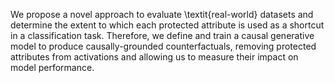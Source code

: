 We propose a novel approach to evaluate \textit{real-world} datasets and determine the extent to which each protected attribute is used as a shortcut in a classification task. Therefore, we define and train a causal generative model to produce causally-grounded counterfactuals, removing protected attributes from activations and allowing us to measure their impact on model performance.
